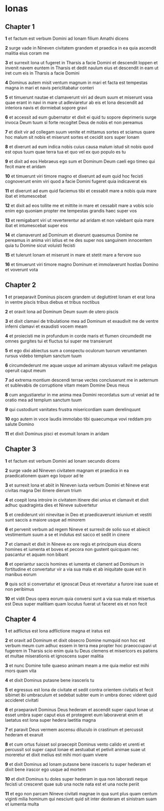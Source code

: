 # Ionas

## Chapter 1

**1** et factum est verbum Domini ad Ionam filium Amathi dicens

**2** surge vade in Nineven civitatem grandem et praedica in ea quia ascendit malitia eius coram me

**3** et surrexit Iona ut fugeret in Tharsis a facie Domini et descendit Ioppen et invenit navem euntem in Tharsis et dedit naulum eius et descendit in eam ut iret cum eis in Tharsis a facie Domini

**4** Dominus autem misit ventum magnum in mari et facta est tempestas magna in mari et navis periclitabatur conteri

**5** et timuerunt nautae et clamaverunt viri ad deum suum et miserunt vasa quae erant in navi in mare ut adleviaretur ab eis et Iona descendit ad interiora navis et dormiebat sopore gravi

**6** et accessit ad eum gubernator et dixit ei quid tu sopore deprimeris surge invoca Deum tuum si forte recogitet Deus de nobis et non pereamus

**7** et dixit vir ad collegam suum venite et mittamus sortes et sciamus quare hoc malum sit nobis et miserunt sortes et cecidit sors super Ionam

**8** et dixerunt ad eum indica nobis cuius causa malum istud sit nobis quod est opus tuum quae terra tua et quo vel ex quo populo es tu

**9** et dixit ad eos Hebraeus ego sum et Dominum Deum caeli ego timeo qui fecit mare et aridam

**10** et timuerunt viri timore magno et dixerunt ad eum quid hoc fecisti cognoverunt enim viri quod a facie Domini fugeret quia indicaverat eis

**11** et dixerunt ad eum quid faciemus tibi et cessabit mare a nobis quia mare ibat et intumescebat

**12** et dixit ad eos tollite me et mittite in mare et cessabit mare a vobis scio enim ego quoniam propter me tempestas grandis haec super vos

**13** et remigabant viri ut reverterentur ad aridam et non valebant quia mare ibat et intumescebat super eos

**14** et clamaverunt ad Dominum et dixerunt quaesumus Domine ne pereamus in anima viri istius et ne des super nos sanguinem innocentem quia tu Domine sicut voluisti fecisti

**15** et tulerunt Ionam et miserunt in mare et stetit mare a fervore suo

**16** et timuerunt viri timore magno Dominum et immolaverunt hostias Domino et voverunt vota

## Chapter 2

**1** et praeparavit Dominus piscem grandem ut degluttiret Ionam et erat Iona in ventre piscis tribus diebus et tribus noctibus

**2** et oravit Iona ad Dominum Deum suum de utero piscis

**3** et dixit clamavi de tribulatione mea ad Dominum et exaudivit me de ventre inferni clamavi et exaudisti vocem meam

**4** et proiecisti me in profundum in corde maris et flumen circumdedit me omnes gurgites tui et fluctus tui super me transierunt

**5** et ego dixi abiectus sum a conspectu oculorum tuorum verumtamen rursus videbo templum sanctum tuum

**6** circumdederunt me aquae usque ad animam abyssus vallavit me pelagus operuit caput meum

**7** ad extrema montium descendi terrae vectes concluserunt me in aeternum et sublevabis de corruptione vitam meam Domine Deus meus

**8** cum angustiaretur in me anima mea Domini recordatus sum ut veniat ad te oratio mea ad templum sanctum tuum

**9** qui custodiunt vanitates frustra misericordiam suam derelinquunt

**10** ego autem in voce laudis immolabo tibi quaecumque vovi reddam pro salute Domino

**11** et dixit Dominus pisci et evomuit Ionam in aridam

## Chapter 3

**1** et factum est verbum Domini ad Ionam secundo dicens

**2** surge vade ad Nineven civitatem magnam et praedica in ea praedicationem quam ego loquor ad te

**3** et surrexit Iona et abiit in Nineven iuxta verbum Domini et Nineve erat civitas magna Dei itinere dierum trium

**4** et coepit Iona introire in civitatem itinere diei unius et clamavit et dixit adhuc quadraginta dies et Nineve subvertetur

**5** et crediderunt viri ninevitae in Deo et praedicaverunt ieiunium et vestiti sunt saccis a maiore usque ad minorem

**6** et pervenit verbum ad regem Nineve et surrexit de solio suo et abiecit vestimentum suum a se et indutus est sacco et sedit in cinere

**7** et clamavit et dixit in Nineve ex ore regis et principum eius dicens homines et iumenta et boves et pecora non gustent quicquam nec pascantur et aquam non bibant

**8** et operiantur saccis homines et iumenta et clament ad Dominum in fortitudine et convertatur vir a via sua mala et ab iniquitate quae est in manibus eorum

**9** quis scit si convertatur et ignoscat Deus et revertatur a furore irae suae et non peribimus

**10** et vidit Deus opera eorum quia conversi sunt a via sua mala et misertus est Deus super malitiam quam locutus fuerat ut faceret eis et non fecit

## Chapter 4

**1** et adflictus est Iona adflictione magna et iratus est

**2** et oravit ad Dominum et dixit obsecro Domine numquid non hoc est verbum meum cum adhuc essem in terra mea propter hoc praeoccupavi ut fugerem in Tharsis scio enim quia tu Deus clemens et misericors es patiens et multae miserationis et ignoscens super malitia

**3** et nunc Domine tolle quaeso animam meam a me quia melior est mihi mors quam vita

**4** et dixit Dominus putasne bene irasceris tu

**5** et egressus est Iona de civitate et sedit contra orientem civitatis et fecit sibimet ibi umbraculum et sedebat subter eum in umbra donec videret quid accideret civitati

**6** et praeparavit Dominus Deus hederam et ascendit super caput Ionae ut esset umbra super caput eius et protegeret eum laboraverat enim et laetatus est Iona super hedera laetitia magna

**7** et paravit Deus vermem ascensu diluculo in crastinum et percussit hederam et exaruit

**8** et cum ortus fuisset sol praecepit Dominus vento calido et urenti et percussit sol super caput Ionae et aestuabat et petivit animae suae ut moreretur et dixit melius est mihi mori quam vivere

**9** et dixit Dominus ad Ionam putasne bene irasceris tu super hederam et dixit bene irascor ego usque ad mortem

**10** et dixit Dominus tu doles super hederam in qua non laborasti neque fecisti ut cresceret quae sub una nocte nata est et una nocte periit

**11** et ego non parcam Nineve civitati magnae in qua sunt plus quam centum viginti milia hominum qui nesciunt quid sit inter dexteram et sinistram suam et iumenta multa

